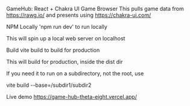 GameHub: React + Chakra UI Game Browser
This pulls game data from https://rawg.io/ and presents using https://chakra-ui.com/

NPM
Locally
'npm run dev' to run locally

This will spin up a local web server on localhost

Build
vite build to build for production

This will build for production, inside the dist dir

If you need it to run on a subdirectory, not the root, use

vite build --base=/subdir1/subdir2

Live demo
https://game-hub-theta-eight.vercel.app/

